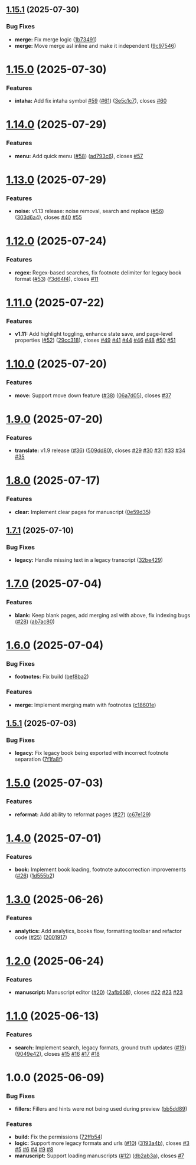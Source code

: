 ## [1.15.1](https://github.com/ragaeeb/tahqiq/compare/v1.15.0...v1.15.1) (2025-07-30)


### Bug Fixes

* **merge:** Fix merge logic ([1b73491](https://github.com/ragaeeb/tahqiq/commit/1b734915738428327c0b571c92aaee85b5942000))
* **merge:** Move merge asl inline and make it independent ([9c97546](https://github.com/ragaeeb/tahqiq/commit/9c97546bf8737aed89b2da547d7c6e9344ef671e))

# [1.15.0](https://github.com/ragaeeb/tahqiq/compare/v1.14.0...v1.15.0) (2025-07-30)


### Features

* **intaha:** Add fix intaha symbol [#59](https://github.com/ragaeeb/tahqiq/issues/59) ([#61](https://github.com/ragaeeb/tahqiq/issues/61)) ([3e5c1c7](https://github.com/ragaeeb/tahqiq/commit/3e5c1c7f93d9605a8801f9d3fa9a0e74bb594c77)), closes [#60](https://github.com/ragaeeb/tahqiq/issues/60)

# [1.14.0](https://github.com/ragaeeb/tahqiq/compare/v1.13.0...v1.14.0) (2025-07-29)


### Features

* **menu:** Add quick menu ([#58](https://github.com/ragaeeb/tahqiq/issues/58)) ([ad793c6](https://github.com/ragaeeb/tahqiq/commit/ad793c68f9a177e126c428e897604651ff698c1e)), closes [#57](https://github.com/ragaeeb/tahqiq/issues/57)

# [1.13.0](https://github.com/ragaeeb/tahqiq/compare/v1.12.0...v1.13.0) (2025-07-29)


### Features

* **noise:** v1.13 release: noise removal, search and replace ([#56](https://github.com/ragaeeb/tahqiq/issues/56)) ([303d6a4](https://github.com/ragaeeb/tahqiq/commit/303d6a410a6e0f6f406d90b621b63310d7012d66)), closes [#40](https://github.com/ragaeeb/tahqiq/issues/40) [#55](https://github.com/ragaeeb/tahqiq/issues/55)

# [1.12.0](https://github.com/ragaeeb/tahqiq/compare/v1.11.0...v1.12.0) (2025-07-24)


### Features

* **regex:** Regex-based searches, fix footnote delimiter for legacy book format ([#53](https://github.com/ragaeeb/tahqiq/issues/53)) ([f3d64f4](https://github.com/ragaeeb/tahqiq/commit/f3d64f406965844e110245c147afbdd33807d78c)), closes [#11](https://github.com/ragaeeb/tahqiq/issues/11)

# [1.11.0](https://github.com/ragaeeb/tahqiq/compare/v1.10.0...v1.11.0) (2025-07-22)


### Features

* **v1.11:** Add highlight toggling, enhance state save, and page-level properties ([#52](https://github.com/ragaeeb/tahqiq/issues/52)) ([29cc318](https://github.com/ragaeeb/tahqiq/commit/29cc318bc3461ba500e0430092291d9d8b4b26e8)), closes [#49](https://github.com/ragaeeb/tahqiq/issues/49) [#41](https://github.com/ragaeeb/tahqiq/issues/41) [#44](https://github.com/ragaeeb/tahqiq/issues/44) [#46](https://github.com/ragaeeb/tahqiq/issues/46) [#48](https://github.com/ragaeeb/tahqiq/issues/48) [#50](https://github.com/ragaeeb/tahqiq/issues/50) [#51](https://github.com/ragaeeb/tahqiq/issues/51)

# [1.10.0](https://github.com/ragaeeb/tahqiq/compare/v1.9.0...v1.10.0) (2025-07-20)


### Features

* **move:** Support move down feature ([#38](https://github.com/ragaeeb/tahqiq/issues/38)) ([06a7d05](https://github.com/ragaeeb/tahqiq/commit/06a7d054c0e927df1e0e066287519148d953ad51)), closes [#37](https://github.com/ragaeeb/tahqiq/issues/37)

# [1.9.0](https://github.com/ragaeeb/tahqiq/compare/v1.8.0...v1.9.0) (2025-07-20)


### Features

* **translate:** v1.9 release ([#36](https://github.com/ragaeeb/tahqiq/issues/36)) ([509dd80](https://github.com/ragaeeb/tahqiq/commit/509dd802b69e40083fc6713d598a74d8574f748b)), closes [#29](https://github.com/ragaeeb/tahqiq/issues/29) [#30](https://github.com/ragaeeb/tahqiq/issues/30) [#31](https://github.com/ragaeeb/tahqiq/issues/31) [#33](https://github.com/ragaeeb/tahqiq/issues/33) [#34](https://github.com/ragaeeb/tahqiq/issues/34) [#35](https://github.com/ragaeeb/tahqiq/issues/35)

# [1.8.0](https://github.com/ragaeeb/tahqiq/compare/v1.7.1...v1.8.0) (2025-07-17)


### Features

* **clear:** Implement clear pages for manuscript ([0e59d35](https://github.com/ragaeeb/tahqiq/commit/0e59d351a006a946f3cd72a636d479fb8680db6b))

## [1.7.1](https://github.com/ragaeeb/tahqiq/compare/v1.7.0...v1.7.1) (2025-07-10)


### Bug Fixes

* **legacy:** Handle missing text in a legacy transcript ([32be429](https://github.com/ragaeeb/tahqiq/commit/32be4297999b6a6df4041d03628141b36f2ab0f5))

# [1.7.0](https://github.com/ragaeeb/tahqiq/compare/v1.6.0...v1.7.0) (2025-07-04)


### Features

* **blank:** Keep blank pages, add merging asl with above, fix indexing bugs ([#28](https://github.com/ragaeeb/tahqiq/issues/28)) ([ab7ac80](https://github.com/ragaeeb/tahqiq/commit/ab7ac80a46f950e81924aa1ac34fb1e990d29ecb))

# [1.6.0](https://github.com/ragaeeb/tahqiq/compare/v1.5.1...v1.6.0) (2025-07-04)


### Bug Fixes

* **footnotes:** Fix build ([bef8ba2](https://github.com/ragaeeb/tahqiq/commit/bef8ba24e32e2ae65cae5b3a6b80a789892b8fe3))


### Features

* **merge:** Implement merging matn with footnotes ([c18601e](https://github.com/ragaeeb/tahqiq/commit/c18601e3d0fb845e4fad974ab5881e721b77f65c))

## [1.5.1](https://github.com/ragaeeb/tahqiq/compare/v1.5.0...v1.5.1) (2025-07-03)


### Bug Fixes

* **legacy:** Fix legacy book being exported with incorrect footnote separation ([7f1fa8f](https://github.com/ragaeeb/tahqiq/commit/7f1fa8f758e952942bf3b2481e31d2f34c56075d))

# [1.5.0](https://github.com/ragaeeb/tahqiq/compare/v1.4.0...v1.5.0) (2025-07-03)


### Features

* **reformat:** Add ability to reformat pages ([#27](https://github.com/ragaeeb/tahqiq/issues/27)) ([c67e129](https://github.com/ragaeeb/tahqiq/commit/c67e129d1fde643357e4395db612ef0dc02a03bf))

# [1.4.0](https://github.com/ragaeeb/tahqiq/compare/v1.3.0...v1.4.0) (2025-07-01)


### Features

* **book:** Implement book loading, footnote autocorrection improvements ([#26](https://github.com/ragaeeb/tahqiq/issues/26)) ([1d555b2](https://github.com/ragaeeb/tahqiq/commit/1d555b20612560c4623f119e2df7ed9a3107fc4d))

# [1.3.0](https://github.com/ragaeeb/tahqiq/compare/v1.2.0...v1.3.0) (2025-06-26)


### Features

* **analytics:** Add analytics, books flow, formatting toolbar and refactor code ([#25](https://github.com/ragaeeb/tahqiq/issues/25)) ([2001917](https://github.com/ragaeeb/tahqiq/commit/2001917160402dd57e532e987f1229c5ec3ffc07))

# [1.2.0](https://github.com/ragaeeb/tahqiq/compare/v1.1.0...v1.2.0) (2025-06-24)


### Features

* **manuscript:** Manuscript editor ([#20](https://github.com/ragaeeb/tahqiq/issues/20)) ([2afb608](https://github.com/ragaeeb/tahqiq/commit/2afb608da53ef6a267af1e7e0f253d4e9a519258)), closes [#22](https://github.com/ragaeeb/tahqiq/issues/22) [#23](https://github.com/ragaeeb/tahqiq/issues/23) [#23](https://github.com/ragaeeb/tahqiq/issues/23)

# [1.1.0](https://github.com/ragaeeb/tahqiq/compare/v1.0.0...v1.1.0) (2025-06-13)


### Features

* **search:** Implement search, legacy formats, ground truth updates ([#19](https://github.com/ragaeeb/tahqiq/issues/19)) ([9049e42](https://github.com/ragaeeb/tahqiq/commit/9049e421c9a158af2448fd4d1d109ff1fd8b98d9)), closes [#15](https://github.com/ragaeeb/tahqiq/issues/15) [#16](https://github.com/ragaeeb/tahqiq/issues/16) [#17](https://github.com/ragaeeb/tahqiq/issues/17) [#18](https://github.com/ragaeeb/tahqiq/issues/18)

# 1.0.0 (2025-06-09)


### Bug Fixes

* **fillers:** Fillers and hints were not being used during preview ([bb5dd89](https://github.com/ragaeeb/tahqiq/commit/bb5dd89e937e6efdab92b385e31a185c5c8cc8eb))


### Features

* **build:** Fix the permissions ([72ffb54](https://github.com/ragaeeb/tahqiq/commit/72ffb549efb74d52ce43444803f36f084d83329d))
* **logic:** Support more legacy formats and urls ([#10](https://github.com/ragaeeb/tahqiq/issues/10)) ([3193a4b](https://github.com/ragaeeb/tahqiq/commit/3193a4bd75635737b107e462269b772a4feb5212)), closes [#3](https://github.com/ragaeeb/tahqiq/issues/3) [#5](https://github.com/ragaeeb/tahqiq/issues/5) [#6](https://github.com/ragaeeb/tahqiq/issues/6) [#4](https://github.com/ragaeeb/tahqiq/issues/4) [#9](https://github.com/ragaeeb/tahqiq/issues/9) [#8](https://github.com/ragaeeb/tahqiq/issues/8)
* **manuscript:** Support loading manuscripts ([#12](https://github.com/ragaeeb/tahqiq/issues/12)) ([db2ab3a](https://github.com/ragaeeb/tahqiq/commit/db2ab3a7c190197130733b42fc8967ea497e58ca)), closes [#7](https://github.com/ragaeeb/tahqiq/issues/7)
